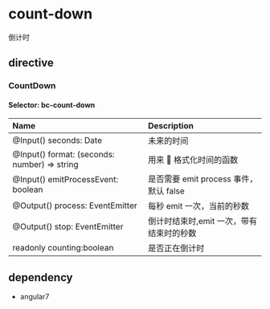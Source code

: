 # count-down

倒计时

## directive

### CountDown

#### Selector: bc-count-down

| Name                                         | Description                              |
| :------------------------------------------- | :--------------------------------------- |
| @Input() seconds: Date                       | 未来的时间                               |
| @Input() format: (seconds: number) => string | 用来  格式化时间的函数                   |
| @Input() emitProcessEvent: boolean           | 是否需要 emit process 事件，默认 false   |
| @Output() process: EventEmitter<number>      | 每秒 emit 一次，当前的秒数               |
| @Output() stop: EventEmitter<number>         | 倒计时结束时,emit 一次，带有结束时的秒数 |
| readonly counting:boolean                    | 是否正在倒计时                           |

## dependency

- angular7
